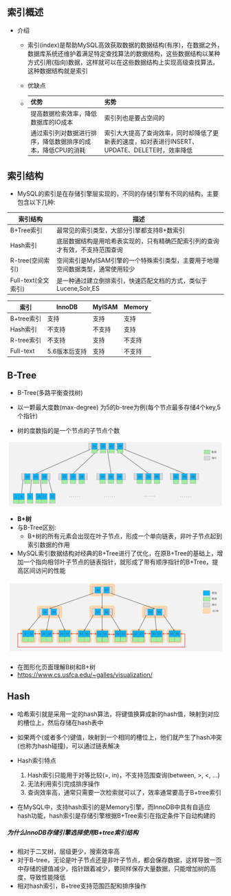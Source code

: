 ## 索引概述
* 介绍
  * 索引(index)是帮助MySQL高效获取数据的数据结构(有序)，在数据之外，数据库系统还维护着满足特定查找算法的数据结构，这些数据结构以某种方式引用(指向)数据，这样就可以在这些数据结构上实现高级查找算法，这种数据结构就是索引
  
  * 优缺点
  * |优势|劣势|
    |----|---|
    提高数据检索效率，降低数据库的IO成本|索引列也是要占空间的|
    |通过索引列对数据进行排序，降低数据排序的成本，降低CPU的消耗|索引大大提高了查询效率，同时却降低了更新表的速度，如对表进行INSERT、UPDATE、DELETE时，效率降低|



## 索引结构
* MySQL的索引是在存储引擎层实现的，不同的存储引擎有不同的结构，主要包含以下几种:

|索引结构|描述|
|-------|----|
|B+Tree索引|最常见的索引类型，大部分引擎都支持B+数索引|
|Hash索引|底层数据结构是用哈希表实现的，只有精确匹配索引列的查询才有效，不支持范围查询|
|R-tree(空间索引)|空间索引是MyISAM引擎的一个特殊索引类型，主要用于地理空间数据类型，通常使用较少|
|Full-text(全文索引)|是一种通过建立倒排索引，快速匹配文档的方式，类似于Lucene,Solr,ES|


|索引|InnoDB|MyISAM|Memory|
|---|------|-------|------|
|B+tree索引|支持|支持|支持|
|Hash索引|不支持|不支持|支持|
|R-tree索引|不支持|支持|不支持|
|Full-text|5.6版本后支持|支持|不支持|



## B-Tree

* B-Tree(多路平衡查找树)
* 以一颗最大度数(max-degree) 为5的b-tree为例(每个节点最多存储4个key,5个指针)

* 树的度数指的是一个节点的子节点个数


![alt text](image.png)


* **B+树**
* 与B-Tree区别:
  * B+树的所有元素会出现在叶子节点，形成一个单向链表，非叶子节点起到索引数据的作用
* MySQL索引数据结构对经典的B+Tree进行了优化，在原B+Tree的基础上，增加一个指向相邻叶子节点的链表指针，就形成了带有顺序指针的B+Tree，提高区间访问的性能

![alt text](image-1.png)

###
* 在图形化页面理解B树和B+树
* https://www.cs.usfca.edu/~galles/visualization/



## Hash

* 哈希索引就是采用一定的hash算法，将键值换算成新的hash值，映射到对应的槽位上，然后存储在hash表中
* 如果两个(或者多个)键值，映射到一个相同的槽位上，他们就产生了hash冲突(也称为hash碰撞)，可以通过链表解决


* Hash索引特点
    1. Hash索引只能用于对等比较(=, in)，不支持范围查询(between, >, <, ...)
    2. 无法利用索引完成排序操作
    3. 查询效率高，通常只需要一次检索就可以了，效率通常要高于B+tree索引

* 在MySQL中，支持hash索引的是Memory引擎，而InnoDB中具有自适应hash功能，hash索引是存储引擎根据B+Tree索引在指定条件下自动构建的


##### 为什么InnoDB存储引擎选择使用B+tree索引结构
* 相对于二叉树，层级更少，搜索效率高
* 对于B-tree，无论是叶子节点还是非叶子节点，都会保存数据，这样导致一页中存储的键值减少，指针跟着减少，要同样保存大量数据，只能增加树的高度，导致性能降低
* 相对hash索引，B+tree支持范围匹配和排序操作